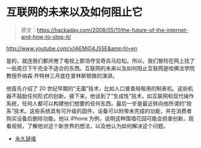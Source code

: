 # 互联网的未来以及如何阻止它

> 原文：<https://hackaday.com/2008/05/11/the-future-of-the-internet-and-how-to-stop-it/>

<http://www.youtube.com/v/jAEMjD4J55E&amp;hl=en>

  
是的，就连我们都厌倦了电视上那场夺宝奇兵马拉松。所以，我们冒险在网上找了一些周日下午完全不适合的东西。互联网的未来以及如何阻止互联网是哈佛法学院教授乔纳森·齐特林三月底在普林斯顿做的演讲。

他首先介绍了 20 世纪早期的“无菌”技术，比如人口普查局租用的制表机。这些机器不鼓励任何形式的创新。接下来，他谈到了“生成性”技术，如互联网和现代操作系统，任何人都可以构建他们想要的任何东西。最后一步是最近转向他所谓的“拴系”技术。这些系统具有可升级的固件，设备可以附带未完成的功能，并在消费者购买设备后删除功能。他以 iPhone 为例，说明这种围墙花园可能会损害创新。观看视频，了解他对这个新世界的想法，以及他认为如何解决这个问题。

*   [永久链接](http://www.youtube.com/watch?v=jAEMjD4J55E)